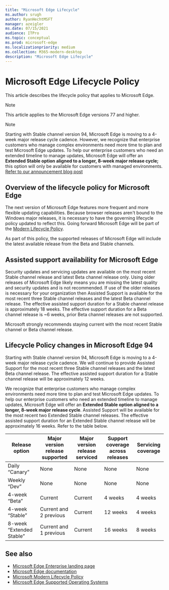 ```yaml
---
title: "Microsoft Edge Lifecycle"
ms.author: srugh
author: RyanHechtMSFT
manager: azeigler
ms.date: 07/15/2021
audience: ITPro
ms.topic: conceptual
ms.prod: microsoft-edge
ms.localizationpriority: medium
ms.collection: M365-modern-desktop
description: "Microsoft Edge Lifecycle"
---
```


# Microsoft Edge Lifecycle Policy

This article describes the lifecycle policy that applies to Microsoft Edge.

> [!NOTE]
> This article applies to the Microsoft Edge versions 77 and higher.


> [!NOTE]
> Starting with Stable channel version 94, Microsoft Edge is moving to a 4-week major release cycle cadence. However, we recognize that enterprise customers who manage complex environments need more time to plan and test Microsoft Edge updates. To help our enterprise customers who need an extended timeline to manage updates, Microsoft Edge will offer an **Extended Stable option aligned to a longer, 8-week major release cycle;** this option will only be available for customers with managed environments. [Refer to our announcement blog post](https://blogs.windows.com/msedgedev/2021/07/15/opt-in-extended-stable-release-cycle/)

## Overview of the lifecycle policy for Microsoft Edge

The next version of Microsoft Edge features more frequent and more flexible updating capabilities. Because browser releases aren't bound to the Windows major releases, it is necessary to have the governing lifecycle policy updated to reflect this. Going forward Microsoft Edge will be part of the [Modern Lifecycle Policy](https://support.microsoft.com/help/30881/modern-lifecycle-policy).

As part of this policy, the supported releases of Microsoft Edge will include the latest available release from the Beta and Stable channels.

## Assisted support availability for Microsoft Edge
Security updates and servicing updates are available on the most recent Stable channel release and latest Beta channel release only. Using older releases of Microsoft Edge likely means you are missing the latest quality and security updates and is not recommended. If use of the older releases is necessary for your organization then Assisted Support is available for the most recent three Stable channel releases and the latest Beta channel release.  The effective assisted support duration for a Stable channel release is approximately 18 weeks. The effective support duration for a Beta channel release is ~6 weeks, prior Beta channel releases are not supported.

Microsoft strongly recommends staying current with the most recent Stable channel or Beta channel release.

## Lifecycle Policy changes in Microsoft Edge 94
Starting with Stable channel version 94, Microsoft Edge is moving to a 4-week major release cycle cadence. We will continue to provide Assisted Support for the most recent three Stable channel releases and the latest Beta channel release. The effective assisted support duration for a Stable channel release will be approximately 12 weeks. 

We recognize that enterprise customers who manage complex environments need more time to plan and test Microsoft Edge updates. To help our enterprise customers who need an extended timeline to manage updates, Microsoft Edge will offer an **Extended Stable option aligned to a longer, 8-week major release cycle**. Assisted Support will be available for the most recent two Extended Stable channel releases. The effective assisted support duration for an Extended Stable channel release will be approximately 16 weeks. Refer to the table below.

|     Release option              |     Major version release supported    |     Major version release serviced    |     Support coverage across releases    |     Servicing coverage    |
|---------------------------------|----------------------------------------|---------------------------------------|-----------------------------------------|---------------------------|
|     Daily “Canary”              |     None                               |     None                              |     None                                |     None                  |
|     Weekly “Dev”                |     None                               |     None                              |     None                                |     None                  |
|     4-week “Beta”               |     Current                            |     Current                           |     4 weeks                             |     4 weeks               |
|     4-week “Stable”             |     Current and 2 previous             |     Current                           |     12 weeks                            |     4 weeks               |
|     8-week “Extended Stable”    |     Current and 1 previous             |     Current                           |     16 weeks                            |     8 weeks               |

## See also

- [Microsoft Edge Enterprise landing page](https://aka.ms/EdgeEnterprise)
- [Microsoft Edge documentation](./index.yml)
- [Microsoft Modern Lifecycle Policy](https://support.microsoft.com/help/30881/modern-lifecycle-policy)
- [Microsoft Edge Supported Operating Systems](./microsoft-edge-supported-operating-systems.md)